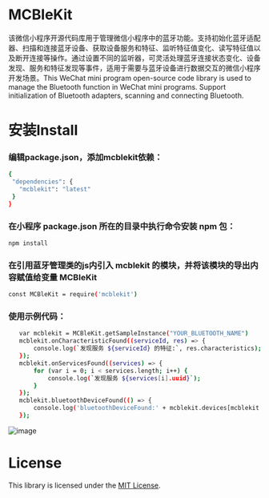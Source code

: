 # MCBleKit
该微信小程序开源代码库用于管理微信小程序中的蓝牙功能。支持初始化蓝牙适配器、扫描和连接蓝牙设备、获取设备服务和特征、监听特征值变化、读写特征值以及断开连接等操作。通过设置不同的监听器，可灵活处理蓝牙连接状态变化、设备发现、服务和特征发现等事件，适用于需要与蓝牙设备进行数据交互的微信小程序开发场景。This WeChat mini program open-source code library is used to manage the Bluetooth function in WeChat mini programs. Support initialization of Bluetooth adapters, scanning and connecting Bluetooth.

# 安装Install
### 编辑package.json，添加mcblekit依赖：
 ```bash
{
  "dependencies": {
    "mcblekit": "latest"
  }
}
   ```
### 在小程序 package.json 所在的目录中执行命令安装 npm 包：
 ```bash
npm install
   ```
### 在引用蓝牙管理类的js内引入 mcblekit 的模块，并将该模块的导出内容赋值给变量 MCBleKit

 ```bash
const MCBleKit = require('mcblekit')
   ```
### 使用示例代码：
 ```bash
    var mcblekit = MCBleKit.getSampleInstance("YOUR_BLUETOOTH_NAME")
    mcblekit.onCharacteristicFound((serviceId, res) => {
        console.log(`发现服务 ${serviceId} 的特征:`, res.characteristics);
    });
    mcblekit.onServicesFound((services) => {
        for (var i = 0; i < services.length; i++) {
            console.log(`发现服务 ${services[i].uuid}`);
        }
    });
    mcblekit.bluetoothDeviceFound(() => {
        console.log('bluetoothDeviceFound:' + mcblekit.devices[mcblekit.devices.length - 1].name);
    });
   ```
![image](https://github.com/user-attachments/assets/a023a2c2-0708-4a42-a2b3-f013f8b53f5c)


# License
This library is licensed under the [MIT License](https://github.com/Json031/MCBleKit/blob/main/LICENSE).
